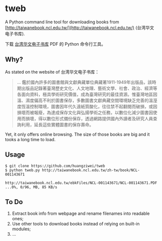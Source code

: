 # tweb

A Python command line tool for downloading books from [http://taiwanebook.ncl.edu.tw/](http://taiwanebook.ncl.edu.tw/) (台湾华文电子书库).

下载 [台湾华文电子书库](http://taiwanebook.ncl.edu.tw/) PDF 的 Python 命令行工具。

## Why?

As stated on the website of 台湾华文电子书库：

> ... 鑑於國內許多的圖書館與文獻典藏單位典藏著1911-1949年出版品，該時期出版品記錄著臺灣歷史文化、人文地理、藝術文學、社會、政治、經濟等各面向資料，極具學術研究價值，成為臺灣研究的最佳資源。惟臺灣地區因溫、濕度偏高不利於圖書保存，多數圖書文獻典藏空間環境缺乏完善的溫溼度恆溫控制環境，圖書因年代久遠紙質酸化，往往禁不起翻閱而破損，或因損壞而被報廢，為達成保存文化與弘揚學術之任務，以數位化減少圖書因使用而損壞，得以數位形式備份保存，透過網路提供國內外讀者及研究人員查詢利用，延長這些實體圖書的保存壽命。

Yet, it only offers online browsing. The size of those books are big and it tooks a long time to load.  

## Usage

	$ git clone https://github.com/huangziwei/tweb
	$ python tweb.py http://taiwanebook.ncl.edu.tw/zh-tw/book/NCL-001143671

	http://taiwanebook.ncl.edu.tw/ebkFiles/NCL-001143671/NCL-001143671.PDF	
	...0%, 0/96, MB, 85 KB/s

## To Do

1. Extract book info from webpage and rename filenames into readable ones;
2. Use other tools to download books instead of relying on built-in modules;
3. ...
